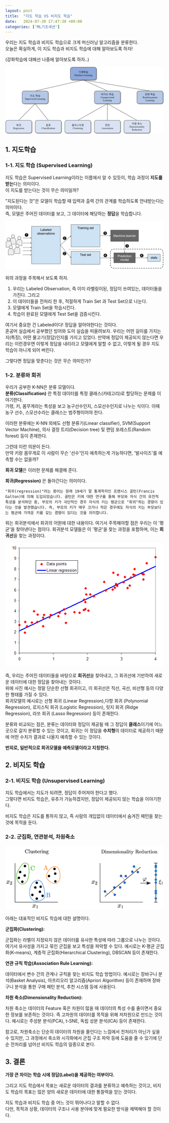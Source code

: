 ```yaml
---
layout: post
title:  "지도 학습 VS 비지도 학습"
date:   2024-07-30 17:47:30 +09:00
categories: ['ML기초세션']
---
```


우리는 지도 학습과 비지도 학습으로 크게 머신러닝 알고리즘을 분류한다.   
오늘은 확실하게, 이 지도 학습과 비지도 학습에 대해 알아보도록 하자! 

(강화학습에 대해선 나중에 알아보도록 하자..)


![alt text](/assets/images/3-image.png)


## 1. 지도학습

### 1-1. 지도 학습 (Supervised Learning)

지도 학습은 Supervised Learning이라는 이름에서 알 수 있듯이, 학습 과정이 **지도를 받는**다는 의미이다.   
이 지도를 받는다는 것이 무슨 의미일까?

"지도된다는 것"은 모델이 학습할 때 입력과 출력 간의 관계를 학습하도록 안내받는다는 의미이다.   
즉, 모델은 주어진 데이터를 보고, 그 데이터에 해당하는 **정답**을 학습합니다.

![alt text](/assets/images/3-image-1.png)

위의 과정을 주목해서 보도록 하자. 

1. 우리는 Labeled Observation, 즉 이미 라벨링이된, 정답이 쓰여있는, 데이터들을 가진다. 그리고
2. 이 데이터들을 전처리 한 후, 적절하게 Train Set 과 Test Set으로 나눈다.
3. 모델에게 Train Set을 학습시킨다.
4. 학습이 완료된 모델에게 Test Set을 검증시킨다.

여기서 중요한 건 Labeled이다! 정답을 알아야한다는 것이다.   
혼공머 실습에서 공부했던 빙어와 도미 실습을 떠올려보자. 우리는 어떤 길이를 가지는지(특징), 어떤 물고기(정답)인지를 가지고 있었다. 만약에 정답이 제공되지 않는다면 우리는 이런경우면 이렇게 정답을 내리라고 모델에게 말할 수 없고, 이렇게 될 경우 지도 학습이 아니게 되어 버린다.

그렇다면 정답을 맞춘다는 것은 무슨 의미인가?

### 1-2. 분류와 회귀

우리가 공부한 K-NN은 분류 모델이다.   
**분류(Classification)** 란 특정 데이터를 특정 클래스(카테고리)로 할당하는 문제를 이야기한다.   
가령, 키, 몸무게라는 특성을 보고 농구선수인지, 스모선수인지로 나누는 식이다. 이때 농구 선수, 스모선수라는 클래스는 범주형이어야 한다.

이러한 분류에는 K-NN 외에도 선형 분류기(Linear classifier), SVM(Support Vector Machine), 의사 결정 트리(Decision tree) 및 랜덤 포레스트(Random forest) 등이 존재한다.

그런데 이런 의문이 든다.    
만약 키랑 몸무게로 이 사람이 무슨 '선수'인지 예측하는게 가능하다면, '발사이즈'를 예측할 수는 없을까?

**회귀 모델**은 이러한 문제를 해결해 준다.

**회귀(Regression)** 은 돌아간다는 의미이다.

```
"회귀(regression)"라는 용어는 원래 19세기 말 통계학자인 프랜시스 골턴(Francis Galton)에 의해 도입되었습니다. 골턴은 키에 대한 연구를 통해 부모와 자식 간의 유전적 특성을 분석하던 중, 부모의 키가 극단적인 경우 자식의 키는 평균으로 "회귀"하는 경향이 있다는 것을 발견했습니다. 즉, 부모의 키가 매우 크거나 작은 경우에도 자식의 키는 부모보다는 평균에 가까운 키를 갖는 경향이 있다는 것을 의미합니다.
```

위는 회귀분석에서 회귀의 어원에 대한 내용이다. 여기서 주목해야할 점은 우리는 이 '평균'을 찾아낸다는 점이다. 회귀분석 모델들은 이 '평균'을 찾는 과정을 포함하며, 이는 **회귀선**을 찾는 과정이다.


![alt text](/assets/images/3-image-2.png)

즉, 우리는 주어진 데이터들을 바탕으로 **회귀선**을 찾아내고, 그 회귀선에 기반하여 새로운 데이터에 대한 정답을 찾아내는 것이다.    
위에 사진 예시는 정말 단순한 선형 회귀이고, 이 회귀선은 직선, 곡선, 비선형 등의 다양한 형태를 가질 수 있다.   
회귀모델의 예시로는 선형 회귀 (Linear Regression),다항 회귀 (Polynomial Regression), 로지스틱 회귀 (Logistic Regression), 릿지 회귀 (Ridge Regression), 라쏘 회귀 (Lasso Regression) 등이 존재한다.


분류와 비교되는 점은, 분류는 데이터와 정답이 제공될 때 그 정답이 **클래스**이기에 어느 곳으로 갈지 분류할 수 있는 것이고, 회귀는 이 정답을 **수치형**의 데이터로 제공하기 때문에 어떤 수치가 결과로 나올지 예측할 수 있는 것이다. 

**번외로, 일반적으로 회귀모델을 예측모델이라고 지칭한다.**

## 2. 비지도 학습
### 2-1. 비지도 학습 (Unsupervised Learning)

지도 학습에서는 지도가 되려면, 정답이 주어져야 한다고 했다.   
그렇다면 비지도 학습은, 유추가 가능하겠지만, 정답이 제공되지 않는 학습을 이야기한다.

비지도 학습은 지도를 통하지 않고, 즉 사람의 개입없이 데이터에서 숨겨진 패턴을 찾는 것에 목적을 둔다. 

### 2-2. 군집화, 연관분석, 차원축소


![alt text](/assets/images/3-image-3.png)

아래는 대표적인 비지도 학습에 대한 설명이다.

**군집화(Clustering):**

군집화는 라벨이 지정되지 않은 데이터를 유사한 특성에 따라 그룹으로 나누는 것이다. 여기서 유사성을 가지고 묶인 군집을 보고 특성을 파악할 수 있다.
예시로는 K-평균 군집화(K-means), 계층적 군집화(Hierarchical Clustering), DBSCAN 등이 존재한다. 

**연관 규칙 학습(Association Rule Learning):**

데이터에서 변수 간의 관계나 규칙을 찾는 비지도 학습 방법이다.
예시로는 장바구니 분석(Basket Analysis), 아프리오리 알고리즘(Apriori Algorithm) 등이 존재하며 장바구니 분석을 통한 구매 패턴 분석, 추천 시스템 등에 사용된다.

**차원 축소(Dimensionality Reduction):**

차원 축소는 데이터의 Feature 혹은 차원이 많을 때 데이터의 특성 수를 줄이면서 중요한 정보를 보존하는 것이다. 즉 고차원의 데이터를 목적을 위해 저차원으로 만드는 것이다. 예시로는 주성분 분석(PCA), t-SNE, 독립 성분 분석(ICA) 등이 존재한다. 

참고로, 차원축소는 단순히 데이터의 차원을 줄인다는 느낌에서 전처리가 아닌가 싶을 수 있지만, 그 과정에서 축소와 시각화에서 군집 구조 파악 등에 도움을 줄 수 있기에 단순 전처리를 넘어선 비지도 학습의 일종으로 본다.

## 3. 결론


**가장 큰 차이는 학습 시에 정답(Label)을 제공하는 여부이다.**

그리고 지도 학습에서 목표는 새로운 데이터의 결과를 분류하고 예측하는 것이고,
비지도 학습의 목표는 많은 양의 새로운 데이터에 대한 통찰력을 얻는 것이다.


지도 학습과 비지도 학습 중 어느 것이 뛰어나다고 말할 수 없다.   
다만, 목적과 상황, 데이터의 구조나 사용 분야에 맞게 필요한 방식을 채택해야 할 것이다.